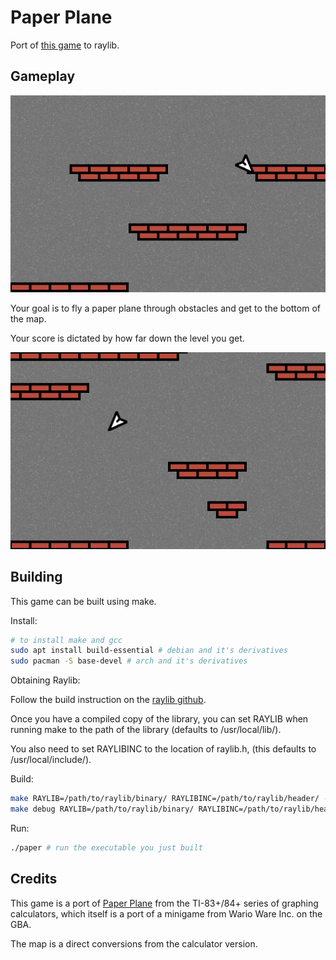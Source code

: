 # Paper Plane

Port of [this game](https://ticalc.org/archives/files/fileinfo/341/34139.html) to raylib.

## Gameplay

![plane flying down](./img/gameplay2.png)

Your goal is to fly a paper plane through obstacles and get to the bottom of the map.

Your score is dictated by how far down the level you get.

![plane flying left](./img/gameplay1.png)

## Building

This game can be built using make.

Install:

```bash
# to install make and gcc
sudo apt install build-essential # debian and it's derivatives
sudo pacman -S base-devel # arch and it's derivatives
```

Obtaining Raylib:

Follow the build instruction on the [raylib github](https://github.com/raysan5/raylib/). 

Once you have a compiled copy of the library, you can set RAYLIB when running make to the path of the library (defaults to /usr/local/lib/).

You also need to set RAYLIBINC to the location of raylib.h, (this defaults to /usr/local/include/).

Build:

```bash
make RAYLIB=/path/to/raylib/binary/ RAYLIBINC=/path/to/raylib/header/ -jN # builds the application, N is the number of jobs to use.
make debug RAYLIB=/path/to/raylib/binary/ RAYLIBINC=/path/to/raylib/header/ -jN # build using debug symbols and optimizations
```

Run:

```bash
./paper # run the executable you just built
```

## Credits

This game is a port of [Paper Plane](https://ticalc.org/archives/files/fileinfo/341/34139.html) from the TI-83+/84+ series of graphing calculators, which itself is a port of a minigame from Wario Ware Inc. on the GBA.

The map is a direct conversions from the calculator version.